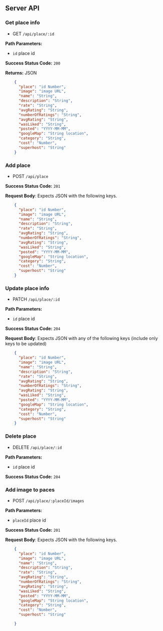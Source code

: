 ## Server API

### Get place info
  * GET `/api/place/:id`

**Path Parameters:**
  * `id` place id

**Success Status Code:** `200`

**Returns:** JSON

```json
    {
      "place": "id Number",
      "image": "image URL",
      "name": "String",
      "description": "String",
      "rate": "String",
      "avgRating": "String",
      "numberOfRatings": "String",
      "avgRating": "String",
      "wasLiked": "String",
      "posted": "YYYY-MM-MM",
      "googleMap": "String location",
      "category": "String",
      "cost": "Number",
      "superhost": "String"
    }
```

### Add place
  * POST `/api/place`

**Success Status Code:** `201`

**Request Body**: Expects JSON with the following keys.

```json
    {
      "place": "id Number",
      "image": "image URL",
      "name": "String",
      "description": "String",
      "rate": "String",
      "avgRating": "String",
      "numberOfRatings": "String",
      "avgRating": "String",
      "wasLiked": "String",
      "posted": "YYYY-MM-MM",
      "googleMap": "String location",
      "category": "String",
      "cost": "Number",
      "superhost": "String"
    }
```


### Update place info
  * PATCH `/api/place/:id`

**Path Parameters:**
  * `id` place id

**Success Status Code:** `204`

**Request Body**: Expects JSON with any of the following keys (include only keys to be updated)

```json
    {
      "place": "id Number",
      "image": "image URL",
      "name": "String",
      "description": "String",
      "rate": "String",
      "avgRating": "String",
      "numberOfRatings": "String",
      "avgRating": "String",
      "wasLiked": "String",
      "posted": "YYYY-MM-MM",
      "googleMap": "String location",
      "category": "String",
      "cost": "Number",
      "superhost": "String"
    }
```

### Delete place
  * DELETE `/api/place/:id`

**Path Parameters:**
  * `id` place id

**Success Status Code:** `204`

### Add image to paces
  * POST `/api/place/:placeId/images`

**Path Parameters:**

  * `placeId` place id

**Success Status Code:** `201`

**Request Body**: Expects JSON with the following keys.

```json
    {
      "place": "id Number",
      "image": "image URL",
      "name": "String",
      "description": "String",
      "rate": "String",
      "avgRating": "String",
      "numberOfRatings": "String",
      "avgRating": "String",
      "wasLiked": "String",
      "posted": "YYYY-MM-MM",
      "googleMap": "String location",
      "category": "String",
      "cost": "Number",
      "superhost": "String"

    }
```